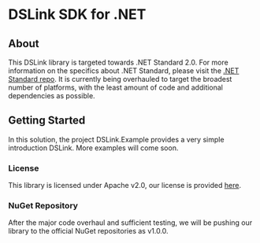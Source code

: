 # DSLink SDK for .NET
## About
This DSLink library is targeted towards .NET Standard 2.0.
For more information on the specifics about .NET Standard, please visit the [.NET Standard repo](https://github.com/dotnet/standard/blob/master/docs/versions.md).
It is currently being overhauled to target the broadest number of platforms, with the least amount of code and additional dependencies as possible.

## Getting Started
In this solution, the project DSLink.Example provides a very simple introduction DSLink. More examples will come soon.

### License
This library is licensed under Apache v2.0, our license is provided [here](https://github.com/IOT-DSA/sdk-dslink-dotnet/blob/master/LICENSE.md).

### NuGet Repository
After the major code overhaul and sufficient testing, we will be pushing our library to the official NuGet repositories as v1.0.0.

